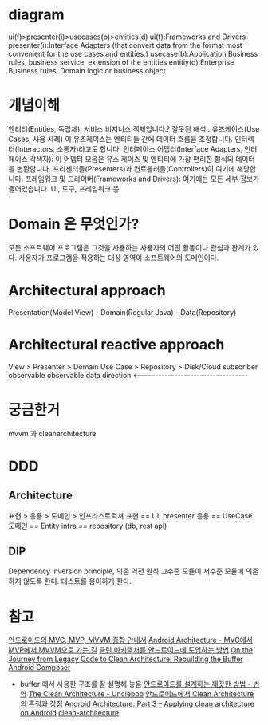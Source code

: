 # diagram
ui(f)>presenter(i)>usecases(b)>entities(d)
ui(f):Frameworks and Drivers
presenter(i):Interface Adapters (that convert data from the format most convenient for the use cases and entities,)
usecase(b):Application Business rules, business service, extension of the entities
entitiy(d):Enterprise Business rules, Domain logic or business object

# 개념이해
엔티티(Entities, 독립체): 서비스 비지니스 객체입니다.? 잘못된 해석..
유즈케이스(Use Cases, 사용 사례) 이 유즈케이스는 엔티티들 간에 데이터 흐름을 조정합니다. 인터렉터(Interactors, 소통자)라고도 합니다.
인터페이스 어뎁터(Interface Adapters, 인터페이스 각색자): 이 어뎁터 모음은 유스 케이스 및 엔티티에 가장 편리한 형식의 데이터를 변환합니다. 프리젠터들(Presenters)과 컨트롤러들(Controllers)이 여기에 해당합니다.
프레임워크 및 드라이버(Frameworks and Drivers): 여기에는 모든 세부 정보가 들어있습니다. UI, 도구, 프레임워크 등

# Domain 은 무엇인가?
모든 소프트웨어 프로그램은 그것을 사용하는 사용자의 어떤 활동이나 관심과 관계가 있다. 사용자가 프로그램을 적용하는 대상 영역이 소프트웨어의 도메인이다.

# Architectural approach
Presentation(Model View) - Domain(Regular Java) - Data(Repository)

# Architectural reactive approach
View > Presenter > Domain Use Case > Repository > Disk/Cloud
   subscriber         observable     observable
data direction <---------------------------------

# 궁금한거
mvvm 과 cleanarchitecture

# DDD
## Architecture
표현 > 응용 > 도메인 > 인프라스트럭쳐
표현 == UI, presenter
응용 == UseCase
도메인 == Entity
infra == repository (db, rest api)
## DIP
Dependency inversion principle, 의존 역전 원칙
고수준 모듈이 저수준 모듈에 의존하지 않도록 한다.
테스트를 용이하게 한다.

# 참고
[안드로이드의 MVC, MVP, MVVM 종합 안내서](https://news.realm.io/kr/news/eric-maxwell-mvc-mvp-and-mvvm-on-android/)
[Android Architecture - MVC에서 MVP에서 MVVM으로 가는 길](http://thdev.tech/androiddev/2017/08/09/Android-MVC_MVP_MVVM-Intro.html)
[클린 아키텍처를 안드로이드에 도입하는 방법](https://academy.realm.io/kr/posts/converting-an-app-to-use-clean-architecture/?)
[On the Journey from Legacy Code to Clean Architecture: Rebuilding the Buffer Android Composer](https://overflow.buffer.com/2016/12/22/rebuild-android-composer/)
  - buffer 에서 사용한 구조를 잘 설명해 놓음
[안드로이드를 설계하는 깨끗한 방법 - 번역](https://medium.com/@wickedev/지난-몇달-동안-동료들과-안드로이드에-대한-토론을-가진-이후-안드로이드-어플리케이션-아키텍처-에-대해서-아티클을-작성하기에-지금이-적기라고-판단했습니다-5ff61586fb43)
[The Clean Architecture - Unclebob](https://8thlight.com/blog/uncle-bob/2012/08/13/the-clean-architecture.html)
[안드로이드에서 Clean Architecture의 흔적과 장점](http://kimjihyok.info/2017/05/29/안드로이드에서-clean-architecture의-흔적과-장점/)
[Android Architecture: Part 3 – Applying clean architecture on Android](http://five.agency/android-architecture-part-3-applying-clean-architecture-android/)
[clean-architecture](https://github.com/mattia-battiston/clean-architecture-example)
